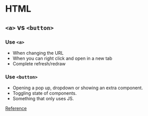 # HTML

## `<a>` vs `<button>`

### Use `<a>`
- When changing the URL
- When you can right click and open in a new tab
- Complete refresh/redraw

### Use `<button>`
- Opening a pop up, dropdown or showing an extra component.
- Toggling state of components.
- Something that only uses JS.

[Reference](https://marcysutton.com/links-vs-buttons-in-modern-web-applications)
